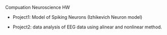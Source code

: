 Compuation Neuroscience HW
- Project1: Model  of  Spiking  Neurons  (Izhikevich  Neuron  model) 

- Project2: data  analysis  of  EEG  data using  alinear and nonlinear method.

